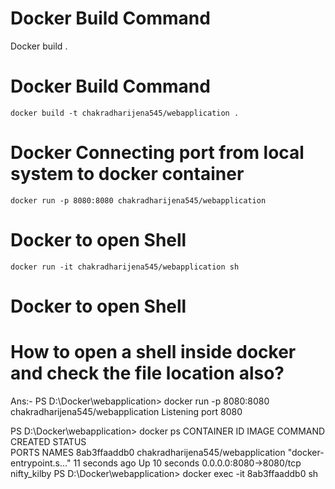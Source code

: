 # Docker Build Command
  Docker build .

#   Docker Build Command
    docker build -t chakradharijena545/webapplication .

#   Docker Connecting port from local system to docker container
    docker run -p 8080:8080 chakradharijena545/webapplication

#   Docker to open Shell
    docker run -it chakradharijena545/webapplication sh

#   Docker to open Shell
#   How to open a shell inside docker and check the file location also?
Ans:-
PS D:\Docker\webapplication> docker run -p 8080:8080 chakradharijena545/webapplication
Listening port 8080

PS D:\Docker\webapplication> docker ps
CONTAINER ID   IMAGE                               COMMAND                  CREATED          STATUS    
      PORTS                    NAMES
8ab3ffaaddb0   chakradharijena545/webapplication   "docker-entrypoint.s…"   11 seconds ago   Up 10 seconds   0.0.0.0:8080->8080/tcp   nifty_kilby
PS D:\Docker\webapplication> docker exec -it 8ab3ffaaddb0 sh  